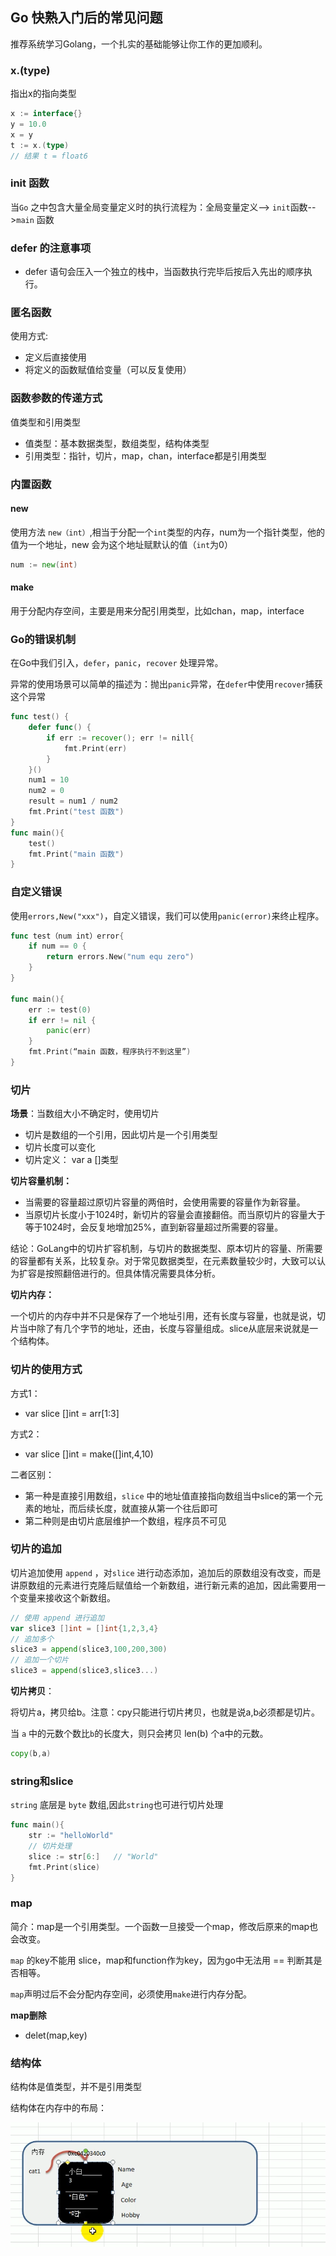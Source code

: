 ## Go 快熟入门后的常见问题

推荐系统学习Golang，一个扎实的基础能够让你工作的更加顺利。

### x.(type)

指出x的指向类型

```go
x := interface{}
y = 10.0
x = y
t := x.(type)
// 结果 t = float6
```

### init 函数

当`Go` 之中包含大量全局变量定义时的执行流程为：全局变量定义--> `init`函数-->`main` 函数 	

### defer 的注意事项

- defer 语句会压入一个独立的栈中，当函数执行完毕后按后入先出的顺序执行。

### 匿名函数

使用方式:

- 定义后直接使用
- 将定义的函数赋值给变量（可以反复使用）

### 函数参数的传递方式

值类型和引用类型

- 值类型：基本数据类型，数组类型，结构体类型
- 引用类型：指针，切片，map，chan，interface都是引用类型

### 内置函数

#### new

使用方法 `new（int）`,相当于分配一个`int`类型的内存，num为一个指针类型，他的值为一个地址，new 会为这个地址赋默认的值（`int`为0）

```go
num := new(int)
```

#### make

用于分配内存空间，主要是用来分配引用类型，比如chan，map，interface

### Go的错误机制

在Go中我们引入，`defer`，`panic`，`recover` 处理异常。

异常的使用场景可以简单的描述为：抛出`panic`异常，在`defer`中使用`recover`捕获这个异常

```go
func test() {
    defer func() {
        if err := recover(); err != nill{
            fmt.Print(err)
        }
    }()
    num1 = 10 
    num2 = 0
    result = num1 / num2
    fmt.Print("test 函数")
}
func main(){
    test()
    fmt.Print("main 函数")
}
```

### 自定义错误

使用`errors,New("xxx")`，自定义错误，我们可以使用`panic(error)`来终止程序。

```go
func test（num int）error{
    if num == 0 {
        return errors.New("num equ zero")
    }
}

func main(){
    err := test(0)
    if err != nil {
        panic(err)
    } 
    fmt.Print(“main 函数，程序执行不到这里”)
}
```

### 切片

**场景**：当数组大小不确定时，使用切片

- 切片是数组的一个引用，因此切片是一个引用类型
- 切片长度可以变化
- 切片定义： var a []类型

**切片容量机制：**

- 当需要的容量超过原切片容量的两倍时，会使用需要的容量作为新容量。
- 当原切片长度小于1024时，新切片的容量会直接翻倍。而当原切片的容量大于等于1024时，会反复地增加25%，直到新容量超过所需要的容量。

结论：GoLang中的切片扩容机制，与切片的数据类型、原本切片的容量、所需要的容量都有关系，比较复杂。对于常见数据类型，在元素数量较少时，大致可以认为扩容是按照翻倍进行的。但具体情况需要具体分析。

**切片内存：**

一个切片的内存中并不只是保存了一个地址引用，还有长度与容量，也就是说，切片当中除了有几个字节的地址，还由，长度与容量组成。slice从底层来说就是一个结构体。

### 切片的使用方式

方式1：

- var slice []int = arr[1:3]

方式2：

- var slice []int = make([]int,4,10)

二者区别：

- 第一种是直接引用数组，`slice` 中的地址值直接指向数组当中slice的第一个元素的地址，而后续长度，就直接从第一个往后即可
- 第二种则是由切片底层维护一个数组，程序员不可见

### 切片的追加

切片追加使用 `append` ，对`slice` 进行动态添加，追加后的原数组没有改变，而是讲原数组的元素进行克隆后赋值给一个新数组，进行新元素的追加，因此需要用一个变量来接收这个新数组。

```go
// 使用 append 进行追加
var slice3 []int = []int{1,2,3,4}
// 追加多个
slice3 = append(slice3,100,200,300)
// 追加一个切片
slice3 = append(slice3,slice3...)
```

**切片拷贝**：

将切片a，拷贝给b。注意：cpy只能进行切片拷贝，也就是说a,b必须都是切片。

当 `a` 中的元数个数比`b`的长度大，则只会拷贝 len(b) 个a中的元数。

```go
copy(b,a)
```

### string和slice

`string` 底层是 `byte` 数组,因此`string`也可进行切片处理

```go
func main(){
    str := "helloWorld"
	// 切片处理
    slice := str[6:]   // "World"
    fmt.Print(slice)
}
```

### map

简介：map是一个引用类型。一个函数一旦接受一个map，修改后原来的map也会改变。

`map` 的key不能用 slice，map和function作为key，因为go中无法用 == 判断其是否相等。

`map`声明过后不会分配内存空间，必须使用`make`进行内存分配。

**map删除**

- delet(map,key)

### 结构体

结构体是值类型，并不是引用类型

结构体在内存中的布局：

![image-20220208225841548](https://raw.githubusercontent.com/yiwenqi/cloudimg/main/img/image-20220208225841548.png)

